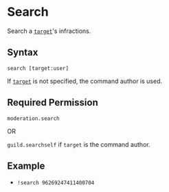 # Search

Search a [`target`](../../../reference/object-types.md#user)'s infractions.

## Syntax

`search [target:user]`

If [`target`](../../../reference/object-types.md#user) is not specified, the command author is used.

## Required Permission

`moderation.search`

OR

`guild.searchself` if `target` is the command author.

## Example

- `!search 96269247411400704`

